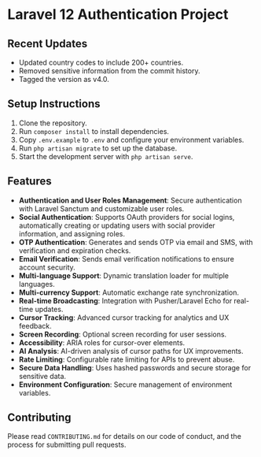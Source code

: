 # Laravel 12 Authentication Project

## Recent Updates

- Updated country codes to include 200+ countries.
- Removed sensitive information from the commit history.
- Tagged the version as v4.0.

## Setup Instructions

1. Clone the repository.
2. Run `composer install` to install dependencies.
3. Copy `.env.example` to `.env` and configure your environment variables.
4. Run `php artisan migrate` to set up the database.
5. Start the development server with `php artisan serve`.

## Features

- **Authentication and User Roles Management**: Secure authentication with Laravel Sanctum and customizable user roles.
- **Social Authentication**: Supports OAuth providers for social logins, automatically creating or updating users with social provider information, and assigning roles.
- **OTP Authentication**: Generates and sends OTP via email and SMS, with verification and expiration checks.
- **Email Verification**: Sends email verification notifications to ensure account security.
- **Multi-language Support**: Dynamic translation loader for multiple languages.
- **Multi-currency Support**: Automatic exchange rate synchronization.
- **Real-time Broadcasting**: Integration with Pusher/Laravel Echo for real-time updates.
- **Cursor Tracking**: Advanced cursor tracking for analytics and UX feedback.
- **Screen Recording**: Optional screen recording for user sessions.
- **Accessibility**: ARIA roles for cursor-over elements.
- **AI Analysis**: AI-driven analysis of cursor paths for UX improvements.
- **Rate Limiting**: Configurable rate limiting for APIs to prevent abuse.
- **Secure Data Handling**: Uses hashed passwords and secure storage for sensitive data.
- **Environment Configuration**: Secure management of environment variables.

## Contributing

Please read `CONTRIBUTING.md` for details on our code of conduct, and the process for submitting pull requests. 